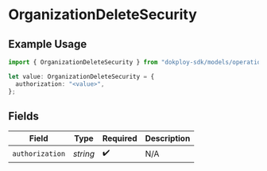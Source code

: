 # OrganizationDeleteSecurity

## Example Usage

```typescript
import { OrganizationDeleteSecurity } from "dokploy-sdk/models/operations";

let value: OrganizationDeleteSecurity = {
  authorization: "<value>",
};
```

## Fields

| Field              | Type               | Required           | Description        |
| ------------------ | ------------------ | ------------------ | ------------------ |
| `authorization`    | *string*           | :heavy_check_mark: | N/A                |